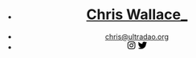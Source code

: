 <header class="navigation">
  <ul>
    <li><h1><a href="/">Chris Wallace_</a></h1></li>
    <li><a href="mailto:chris@ultradao.org">chris@ultradao.org</a></li>
    <li><a class="social-button" href="https://instagram.com/chriswallace7/"><svg height="18" style="fill-rule:evenodd;clip-rule:evenodd;stroke-linejoin:round;stroke-miterlimit:2;" version="1.1" viewBox="0 0 600 600" width="18" xml:space="preserve" xmlns="http://www.w3.org/2000/svg" xmlns:serif="http://www.serif.com/" xmlns:xlink="http://www.w3.org/1999/xlink"><g transform="matrix(1.01619,0,0,1.01619,44,43.8384)"><path d="M251.921,0.159C183.503,0.159 174.924,0.449 148.054,1.675C121.24,2.899 102.927,7.157 86.902,13.385C70.336,19.823 56.287,28.437 42.282,42.442C28.277,56.447 19.663,70.496 13.225,87.062C6.997,103.086 2.739,121.399 1.515,148.213C0.289,175.083 0,183.662 0,252.08C0,320.497 0.289,329.076 1.515,355.946C2.739,382.76 6.997,401.073 13.225,417.097C19.663,433.663 28.277,447.712 42.282,461.718C56.287,475.723 70.336,484.337 86.902,490.775C102.927,497.002 121.24,501.261 148.054,502.484C174.924,503.71 183.503,504 251.921,504C320.338,504 328.917,503.71 355.787,502.484C382.601,501.261 400.914,497.002 416.938,490.775C433.504,484.337 447.553,475.723 461.559,461.718C475.564,447.712 484.178,433.663 490.616,417.097C496.843,401.073 501.102,382.76 502.325,355.946C503.551,329.076 503.841,320.497 503.841,252.08C503.841,183.662 503.551,175.083 502.325,148.213C501.102,121.399 496.843,103.086 490.616,87.062C484.178,70.496 475.564,56.447 461.559,42.442C447.553,28.437 433.504,19.823 416.938,13.385C400.914,7.157 382.601,2.899 355.787,1.675C328.917,0.449 320.338,0.159 251.921,0.159ZM251.921,45.551C319.186,45.551 327.154,45.807 353.718,47.019C378.28,48.14 391.619,52.244 400.496,55.693C412.255,60.263 420.647,65.723 429.462,74.538C438.278,83.353 443.737,91.746 448.307,103.504C451.757,112.381 455.861,125.72 456.981,150.282C458.193,176.846 458.45,184.814 458.45,252.08C458.45,319.345 458.193,327.313 456.981,353.877C455.861,378.439 451.757,391.778 448.307,400.655C443.737,412.414 438.278,420.806 429.462,429.621C420.647,438.437 412.255,443.896 400.496,448.466C391.619,451.916 378.28,456.02 353.718,457.14C327.158,458.352 319.191,458.609 251.921,458.609C184.65,458.609 176.684,458.352 150.123,457.14C125.561,456.02 112.222,451.916 103.345,448.466C91.586,443.896 83.194,438.437 74.378,429.621C65.563,420.806 60.103,412.414 55.534,400.655C52.084,391.778 47.98,378.439 46.859,353.877C45.647,327.313 45.391,319.345 45.391,252.08C45.391,184.814 45.647,176.846 46.859,150.282C47.98,125.72 52.084,112.381 55.534,103.504C60.103,91.746 65.563,83.353 74.378,74.538C83.194,65.723 91.586,60.263 103.345,55.693C112.222,52.244 125.561,48.14 150.123,47.019C176.687,45.807 184.655,45.551 251.921,45.551Z" style="fill-rule:nonzero;"/><path d="M251.921,336.053C205.543,336.053 167.947,298.457 167.947,252.08C167.947,205.702 205.543,168.106 251.921,168.106C298.298,168.106 335.894,205.702 335.894,252.08C335.894,298.457 298.298,336.053 251.921,336.053ZM251.921,122.715C180.474,122.715 122.556,180.633 122.556,252.08C122.556,323.526 180.474,381.444 251.921,381.444C323.367,381.444 381.285,323.526 381.285,252.08C381.285,180.633 323.367,122.715 251.921,122.715Z" style="fill:rgb(3,4,4);fill-rule:nonzero;"/><path d="M416.627,117.604C416.627,134.3 403.092,147.834 386.396,147.834C369.701,147.834 356.166,134.3 356.166,117.604C356.166,100.908 369.701,87.374 386.396,87.374C403.092,87.374 416.627,100.908 416.627,117.604Z" style="fill:rgb(3,4,4);fill-rule:nonzero;"/></g></svg></a> <a class="social-button" href="https://twitter.com/chriswallace/"><svg height="18" style="fill-rule:evenodd;clip-rule:evenodd;stroke-linejoin:round;stroke-miterlimit:2;" version="1.1" viewBox="0 0 512 512" width="18" xml:space="preserve" xmlns="http://www.w3.org/2000/svg" xmlns:serif="http://www.serif.com/" xmlns:xlink="http://www.w3.org/1999/xlink"><path d="M161.014,464.013c193.208,0 298.885,-160.071 298.885,-298.885c0,-4.546 0,-9.072 -0.307,-13.578c20.558,-14.871 38.305,-33.282 52.408,-54.374c-19.171,8.495 -39.51,14.065 -60.334,16.527c21.924,-13.124 38.343,-33.782 46.182,-58.102c-20.619,12.235 -43.18,20.859 -66.703,25.498c-19.862,-21.121 -47.602,-33.112 -76.593,-33.112c-57.682,0 -105.145,47.464 -105.145,105.144c0,8.002 0.914,15.979 2.722,23.773c-84.418,-4.231 -163.18,-44.161 -216.494,-109.752c-27.724,47.726 -13.379,109.576 32.522,140.226c-16.715,-0.495 -33.071,-5.005 -47.677,-13.148l0,1.331c0.014,49.814 35.447,93.111 84.275,102.974c-15.464,4.217 -31.693,4.833 -47.431,1.802c13.727,42.685 53.311,72.108 98.14,72.95c-37.19,29.227 -83.157,45.103 -130.458,45.056c-8.358,-0.016 -16.708,-0.522 -25.006,-1.516c48.034,30.825 103.94,47.18 161.014,47.104" style="fill-rule:nonzero;"/></svg></a></li>
  </ul>
</header>
